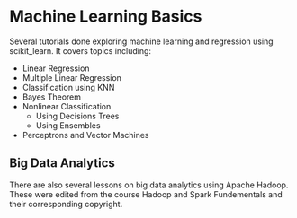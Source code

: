 # Machine Learning Basics
Several tutorials done exploring machine learning and regression using
scikit_learn. It covers topics including:

* Linear Regression
* Multiple Linear Regression
* Classification using KNN
* Bayes Theorem
* Nonlinear Classification
  * Using Decisions Trees
  * Using Ensembles
* Perceptrons and Vector Machines

## Big Data Analytics
There are also several lessons on big data analytics using Apache Hadoop.
These were edited from the course Hadoop and Spark Fundementals and their
corresponding copyright.